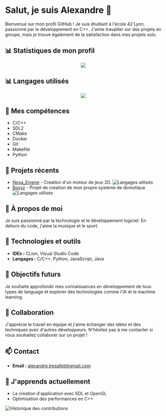 # Salut, je suis Alexandre 👋

Bienvenue sur mon profil GitHub ! Je suis étudiant à l'école 42 Lyon, passionné par le développement en C++. J'aime travailler sur des projets en groupe, mais je trouve également de la satisfaction dans mes projets solo.

## 📊 Statistiques de mon profil
<div align="center">
  <img src="https://github-readme-stats.vercel.app/api?username=Ekyoz&show_icons=true&theme=dark" />
</div>

## 📊 Langages utilisés
<div align="center">
  <img src="https://github-readme-stats.vercel.app/api/top-langs/?username=Ekyoz&layout=compact&theme=dark&hide=html" />
</div>


## 🔧 Mes compétences
- C/C++
- SDL2
- CMake
- Docker
- Git
- Makefile
- Python

## 🚀 Projets récents
- [Nova_Engine](https://github.com/Ekyoz/Nova-Engine) - Creation d'un moteur de jeux 2D. ![Langages utilisés](https://img.shields.io/github/languages/top/Ekyoz/Nova-Engine)
- [Boxyz](https://github.com/Ekyoz/Boxyz_App) - Projet de creation de mon propre systeme de domotique ![Langages utilisés](https://img.shields.io/github/languages/top/Ekyoz/Boxyz_App)

## 📝 À propos de moi
Je suis passionné par la technologie et le développement logiciel. En dehors du code, j'aime la musique et le sport.

## 🔧 Technologies et outils
- **IDEs :** CLion, Visual Studio Code
- **Langages :** C/C++, Python, JavaScript, Java

## 🎯 Objectifs futurs
Je souhaite approfondir mes connaissances en développement de tous types de language et explorer des technologies comme l'IA et le machine learning.

## 👥 Collaboration
J'apprécie le travail en équipe et j'aime échanger des idées et des techniques avec d'autres développeurs. N'hésitez pas à me contacter si vous souhaitez collaborer sur un projet !

## 📫 Contact
- **Email :** alexandre.tresallet@gmail.com

## 🌱 J'apprends actuellement
- La creation d'application avec SDL et OpenGL
- Optimisation des performances en C++

![Historique des contributions](https://github-readme-stats.vercel.app/api/wakatime?username=ton-nom-utilisateur)
